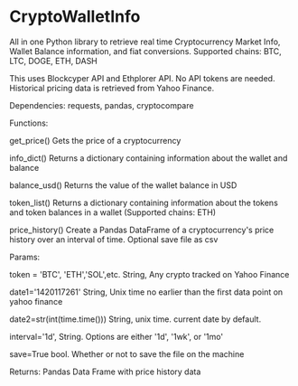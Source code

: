# CryptoWalletInfo
All in one Python library to retrieve real time Cryptocurrency Market Info, Wallet Balance information, and fiat conversions. 
Supported chains: BTC, LTC, DOGE, ETH, DASH

This uses Blockcyper API and Ethplorer API. No API tokens are needed.
Historical pricing data is retrieved from Yahoo Finance.

Dependencies: requests, pandas, cryptocompare

Functions:


get_price() Gets the price of a cryptocurrency

info_dict() Returns a dictionary containing information about the wallet and balance

balance_usd() Returns the value of the wallet balance in USD

token_list() Returns a dictionary containing information about the tokens and token balances in a wallet (Supported chains: ETH)

price_history() Create a Pandas DataFrame of a cryptocurrency's price history over an interval of time. Optional save file as csv

Params: 

token = 'BTC', 'ETH','SOL',etc. String, Any crypto tracked on Yahoo Finance

date1='1420117261' String, Unix time no earlier than the first data point on yahoo finance

date2=str(int(time.time())) String, unix time. current date by default. 

interval='1d', String. Options are either '1d', '1wk', or '1mo'

save=True bool. Whether or not to save the file on the machine

Returns: Pandas Data Frame with price history data
